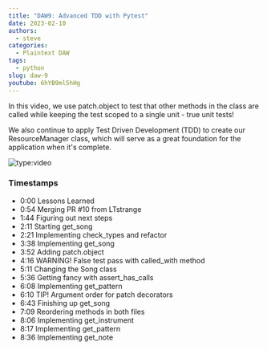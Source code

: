 ```yaml
---
title: "DAW9: Advanced TDD with Pytest"
date: 2023-02-10
authors:
  - steve
categories:
  - Plaintext DAW
tags:
  - python
slug: daw-9
youtube: 6hYB9ml5hHg
---
```


In this video, we use patch.object to test that other methods in the class are called while keeping the test scoped to a single unit - true unit tests!

We also continue to apply Test Driven Development (TDD) to create our ResourceManager class, which will serve as a great foundation for the application when it's complete.

<!-- more -->

![type:video](https://www.youtube.com/embed/6hYB9ml5hHg)

### Timestamps

- 0:00 Lessons Learned
- 0:54 Merging PR  #10 from LTstrange
- 1:44 Figuring out next steps
- 2:11 Starting get_song
- 2:21 Implementing check_types and refactor
- 3:38 Implementing get_song
- 3:52 Adding patch.object
- 4:16 WARNING! False test pass with called_with method
- 5:11 Changing the Song class
- 5:36 Getting fancy with assert_has_calls
- 6:08 Implementing get_pattern
- 6:10 TIP! Argument order for patch decorators
- 6:43 Finishing up get_song
- 7:09 Reordering methods in both files
- 8:06 Implementing get_instrument
- 8:17 Implementing get_pattern
- 8:36 Implementing get_note
